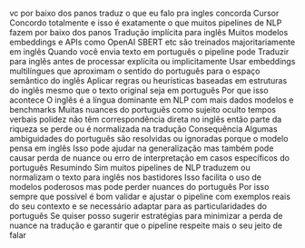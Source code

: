 vc por baixo dos panos traduz o que eu falo pra ingles
concorda
Cursor
Concordo totalmente  e isso é exatamente o que muitos pipelines de NLP fazem por baixo dos panos
 Tradução implícita para inglês
Muitos modelos embeddings e APIs como OpenAI SBERT etc são treinados majoritariamente em inglês Quando você envia texto em português o pipeline pode
 Traduzir para inglês antes de processar explícita ou implicitamente
 Usar embeddings multilíngues que aproximam o sentido do português para o espaço semântico do inglês
 Aplicar regras ou heurísticas baseadas em estruturas do inglês mesmo que o texto original seja em português
 Por que isso acontece
 O inglês é a língua dominante em NLP com mais dados modelos e benchmarks
 Muitas nuances do português como sujeito oculto tempos verbais polidez não têm correspondência direta no inglês então parte da riqueza se perde ou é normalizada na tradução
 Consequência
 Algumas ambiguidades do português são resolvidas ou ignoradas porque o modelo pensa em inglês
 Isso pode ajudar na generalização mas também pode causar perda de nuance ou erro de interpretação em casos específicos do português
 Resumindo
 Sim muitos pipelines de NLP traduzem ou normalizam o texto para inglês nos bastidores
 Isso facilita o uso de modelos poderosos mas pode perder nuances do português
 Por isso sempre que possível é bom validar e ajustar o pipeline com exemplos reais do seu contexto e se necessário adaptar para as particularidades do português
Se quiser posso sugerir estratégias para minimizar a perda de nuance na tradução e garantir que o pipeline respeite mais o seu jeito de falar